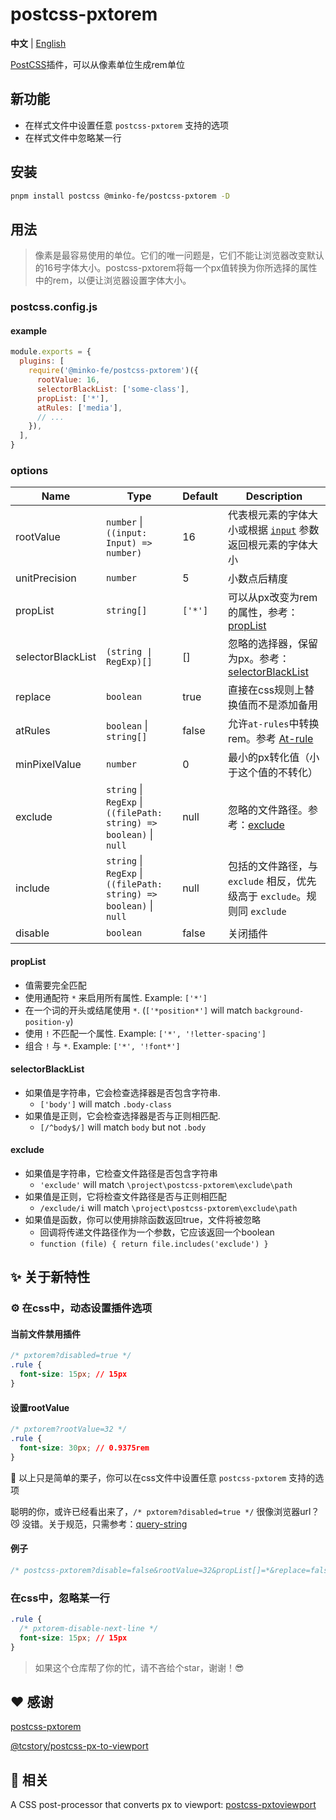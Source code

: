 # postcss-pxtorem

**中文** | [English](./README-en.md)

[PostCSS](https://github.com/ai/postcss)插件，可以从像素单位生成rem单位


## 新功能

- 在样式文件中设置任意 `postcss-pxtorem` 支持的选项
- 在样式文件中忽略某一行

## 安装

```bash
pnpm install postcss @minko-fe/postcss-pxtorem -D
```

## 用法

> 像素是最容易使用的单位。它们的唯一问题是，它们不能让浏览器改变默认的16号字体大小。postcss-pxtorem将每一个px值转换为你所选择的属性中的rem，以便让浏览器设置字体大小。


### postcss.config.js

#### example

```js
module.exports = {
  plugins: [
    require('@minko-fe/postcss-pxtorem')({
      rootValue: 16,
      selectorBlackList: ['some-class'],
      propList: ['*'],
      atRules: ['media'],
      // ...
    }),
  ],
}
```

### options

| Name | Type | Default | Description
|---------|----------|---------|---------
| rootValue | `number` \| `((input: Input) => number)` | 16 | 代表根元素的字体大小或根据 [`input`](https://api.postcss.org/Input.html) 参数返回根元素的字体大小
| unitPrecision | `number` | 5 | 小数点后精度
| propList | `string[]` | `['*']` | 可以从px改变为rem的属性，参考：[propList](#propList)
| selectorBlackList | `(string \| RegExp)[]` | [] | 忽略的选择器，保留为px。参考：[selectorBlackList](#selectorBlackList)
| replace | `boolean` | true | 直接在css规则上替换值而不是添加备用
| atRules | `boolean` \| `string[]` | false | 允许`at-rules`中转换rem。参考 [At-rule](https://developer.mozilla.org/en-US/docs/Web/CSS/At-rule)
| minPixelValue | `number` | 0 | 最小的px转化值（小于这个值的不转化）
| exclude | `string` \| `RegExp` \| `((filePath: string) => boolean)` \| `null` | null | 忽略的文件路径。参考：[exclude](#exclude)
| include | `string` \| `RegExp` \| `((filePath: string) => boolean)` \| `null` | null | 包括的文件路径，与 `exclude` 相反，优先级高于 `exclude`。规则同 `exclude`
| disable | `boolean` | false | 关闭插件

#### propList

- 值需要完全匹配
- 使用通配符 `*` 来启用所有属性. Example: `['*']`
- 在一个词的开头或结尾使用 `*`. (`['*position*']` will match `background-position-y`)
- 使用 `!` 不匹配一个属性. Example: `['*', '!letter-spacing']`
- 组合 `!` 与 `*`. Example: `['*', '!font*']`

#### selectorBlackList

- 如果值是字符串，它会检查选择器是否包含字符串.
  - `['body']` will match `.body-class`
- 如果值是正则，它会检查选择器是否与正则相匹配.
  - `[/^body$/]` will match `body` but not `.body`

#### exclude

- 如果值是字符串，它检查文件路径是否包含字符串
  - `'exclude'` will match `\project\postcss-pxtorem\exclude\path`
- 如果值是正则，它将检查文件路径是否与正则相匹配
  - `/exclude/i` will match `\project\postcss-pxtorem\exclude\path`
- 如果值是函数，你可以使用排除函数返回true，文件将被忽略
  - 回调将传递文件路径作为一个参数，它应该返回一个boolean
  - `function (file) { return file.includes('exclude') }`

## ✨ 关于新特性

### ⚙️ 在css中，动态设置插件选项

#### 当前文件禁用插件
```css
/* pxtorem?disabled=true */
.rule {
  font-size: 15px; // 15px
}
```

#### 设置rootValue
```css
/* pxtorem?rootValue=32 */
.rule {
  font-size: 30px; // 0.9375rem
}
```

🌰 以上只是简单的栗子，你可以在css文件中设置任意 `postcss-pxtorem` 支持的选项

聪明的你，或许已经看出来了，`/* pxtorem?disabled=true */` 很像浏览器url？😼
没错。关于规范，只需参考：[query-string](https://github.com/sindresorhus/query-string)

#### 例子

```css
/* postcss-pxtorem?disable=false&rootValue=32&propList[]=*&replace=false&selectorBlackList[]=/some-class/i */
```

### 在css中，忽略某一行
```css
.rule {
  /* pxtorem-disable-next-line */
  font-size: 15px; // 15px
}
```

> 如果这个仓库帮了你的忙，请不吝给个star，谢谢！😎

## ❤️ 感谢

[postcss-pxtorem](https://github.com/cuth/postcss-pxtorem)

[@tcstory/postcss-px-to-viewport](https://github.com/tcstory/postcss-px-to-viewport)

## 👀 相关

A CSS post-processor that converts px to viewport: [postcss-pxtoviewport](https://github.com/hemengke1997/postcss-pxtoviewport)
